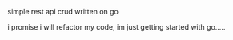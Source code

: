 simple rest api crud written on go

i promise i will refactor my code, im just getting started with go.....
